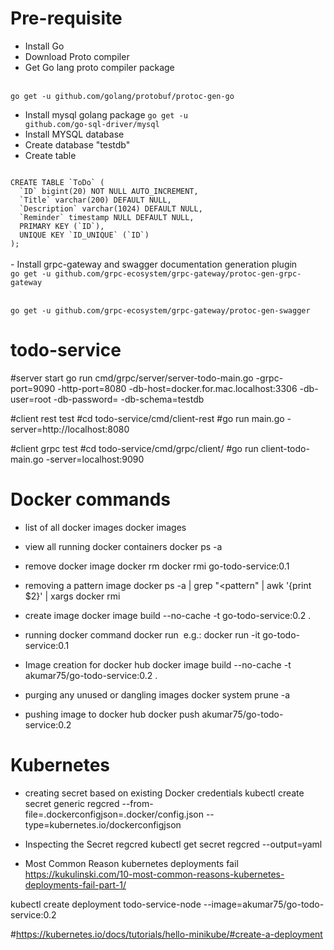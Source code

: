 # Pre-requisite
- Install Go 
- Download Proto compiler
- Get Go lang proto compiler package
<br/>
<code>go get -u github.com/golang/protobuf/protoc-gen-go</code>

- Install mysql golang package
<code>go get -u github.com/go-sql-driver/mysql</code>
-  Install MYSQL database
-  Create database "testdb"
-  Create table 
<code>
CREATE TABLE `ToDo` (
  `ID` bigint(20) NOT NULL AUTO_INCREMENT,
  `Title` varchar(200) DEFAULT NULL,
  `Description` varchar(1024) DEFAULT NULL,
  `Reminder` timestamp NULL DEFAULT NULL,
  PRIMARY KEY (`ID`),
  UNIQUE KEY `ID_UNIQUE` (`ID`)
);
</code>
<br/>
- Install grpc-gateway and swagger documentation generation plugin
<code>
go get -u github.com/grpc-ecosystem/grpc-gateway/protoc-gen-grpc-gateway
</code>
<br/>
<code>
go get -u github.com/grpc-ecosystem/grpc-gateway/protoc-gen-swagger
</code>

# todo-service
#server start
go run cmd/grpc/server/server-todo-main.go -grpc-port=9090 -http-port=8080 -db-host=docker.for.mac.localhost:3306 -db-user=root -db-password=<pass> -db-schema=testdb

#client rest test
#cd todo-service/cmd/client-rest
#go run main.go -server=http://localhost:8080

#client grpc test
#cd todo-service/cmd/grpc/client/
#go run client-todo-main.go -server=localhost:9090


# Docker commands

- list of all docker images
docker images

- view all running docker containers 
docker ps -a

- remove docker image
docker rm <container Id>
docker rmi go-todo-service:0.1

- removing a pattern image
docker ps -a | grep "<pattern" | awk '{print $2}' | xargs docker rmi

- create image
docker image build --no-cache -t go-todo-service:0.2 .

- running docker command
docker run  <image name>
e.g.: docker run -it  go-todo-service:0.1

- Image creation for docker hub
docker image build --no-cache -t akumar75/go-todo-service:0.2 .

- purging any unused or dangling images
docker system prune -a

- pushing image to docker hub
docker push akumar75/go-todo-service:0.2

# Kubernetes

- creating secret based on existing Docker credentials
kubectl create secret generic regcred --from-file=.dockerconfigjson=.docker/config.json --type=kubernetes.io/dockerconfigjson

- Inspecting the Secret regcred
kubectl get secret regcred --output=yaml

- Most Common Reason kubernetes deployments fail
https://kukulinski.com/10-most-common-reasons-kubernetes-deployments-fail-part-1/

kubectl create deployment todo-service-node --image=akumar75/go-todo-service:0.2

#https://kubernetes.io/docs/tutorials/hello-minikube/#create-a-deployment